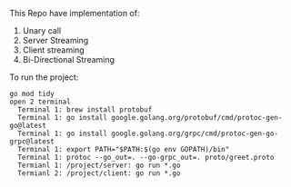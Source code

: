 This Repo have implementation of:

1) Unary call
2) Server Streaming
3) Client streaming
4) Bi-Directional Streaming


To run the project:
```
go mod tidy
open 2 terminal
  Terminal 1: brew install protobuf
  Terminal 1: go install google.golang.org/protobuf/cmd/protoc-gen-go@latest
  Terminal 1: go install google.golang.org/grpc/cmd/protoc-gen-go-grpc@latest
  Terminal 1: export PATH="$PATH:$(go env GOPATH)/bin"
  Terminal 1: protoc --go_out=. --go-grpc_out=. proto/greet.proto
  Termianl 1: /project/server: go run *.go
  Termianl 2: /project/client: go run *.go
```
